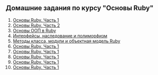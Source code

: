 ## Домашние задания по курсу "Основы Ruby"

1) [Основы Ruby. Часть 1](./lesson_1)
2) [Основы Ruby. Часть 2](./lesson_2)
3) [Основы ООП в Ruby](./lesson_3)
4) [Интерфейсы, наследование и полиморфизм](./lesson_4)
5) [Методы класса, модули и объектная модель Ruby](./lesson_5)
6) [Основы Ruby. Часть 1](./lesson_1)
7) [Основы Ruby. Часть 1](./lesson_1)
8) [Основы Ruby. Часть 1](./lesson_1)
9) [Основы Ruby. Часть 1](./lesson_1)
10) [Основы Ruby. Часть 1](./lesson_1)

